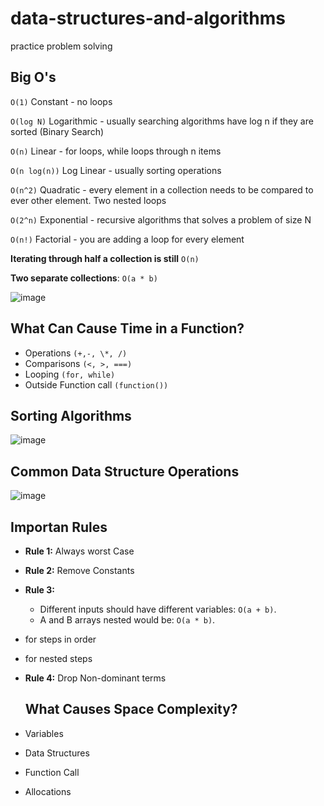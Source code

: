 # data-structures-and-algorithms
practice problem solving


## Big O's

```O(1)``` Constant - no loops

```O(log N)``` Logarithmic - usually searching algorithms have log n if they are sorted (Binary Search)

```O(n)``` Linear - for loops, while loops through n items

```O(n log(n))``` Log Linear - usually sorting operations

```O(n^2)``` Quadratic - every element in a collection needs to be compared to ever other element. Two nested loops

```O(2^n)``` Exponential - recursive algorithms that solves a problem of size N

```O(n!)``` Factorial - you are adding a loop for every element

**Iterating through half a collection is still** ```O(n)```

**Two separate collections**: ```O(a * b)```

![image](https://github.com/user-attachments/assets/90d4fae3-732f-444c-a1ed-43dee4e52a1d)



## What Can Cause Time in a Function?

- Operations ```(+,-, \*, /)```
- Comparisons ```(<, >, ===)```
- Looping ```(for, while)```
- Outside Function call ```(function())```

## Sorting Algorithms

![image](https://github.com/user-attachments/assets/76ee576c-84d7-4dc3-b38f-8f5cfbea0536)

## Common Data Structure Operations

![image](https://github.com/user-attachments/assets/96bbfc61-d791-42e1-b647-adc07c736ecc)

## Importan Rules

- **Rule 1:** Always worst Case

- **Rule 2:** Remove Constants

- **Rule 3:**

  - Different inputs should have different variables: ```O(a + b)```.
  - A and B arrays nested would be: ```O(a * b)```.
+ for steps in order

* for nested steps

- **Rule 4:** Drop Non-dominant terms

  ## What Causes Space Complexity?
- Variables
- Data Structures
- Function Call
- Allocations

